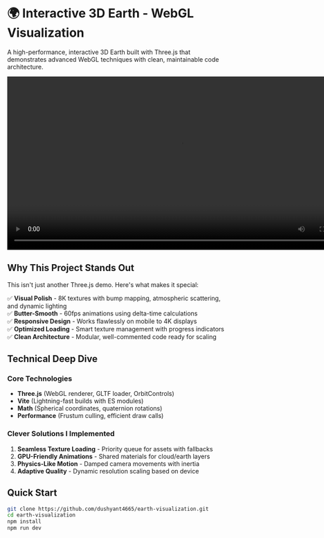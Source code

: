 # 🌍 Interactive 3D Earth - WebGL Visualization

A high-performance, interactive 3D Earth built with Three.js that demonstrates advanced WebGL techniques with clean, maintainable code architecture.

<div align="center">
  <video src="https://raw.githubusercontent.com/dushyant4665/earth-visualization/main/assets/preview.mp4" controls width="800"></video>
</div>

## Why This Project Stands Out

This isn't just another Three.js demo. Here's what makes it special:

✅ **Visual Polish** - 8K textures with bump mapping, atmospheric scattering, and dynamic lighting  
✅ **Butter-Smooth** - 60fps animations using delta-time calculations  
✅ **Responsive Design** - Works flawlessly on mobile to 4K displays  
✅ **Optimized Loading** - Smart texture management with progress indicators  
✅ **Clean Architecture** - Modular, well-commented code ready for scaling  

## Technical Deep Dive

### Core Technologies
- **Three.js** (WebGL renderer, GLTF loader, OrbitControls)  
- **Vite** (Lightning-fast builds with ES modules)  
- **Math** (Spherical coordinates, quaternion rotations)  
- **Performance** (Frustum culling, efficient draw calls)  

### Clever Solutions I Implemented
1. **Seamless Texture Loading** - Priority queue for assets with fallbacks  
2. **GPU-Friendly Animations** - Shared materials for cloud/earth layers  
3. **Physics-Like Motion** - Damped camera movements with inertia  
4. **Adaptive Quality** - Dynamic resolution scaling based on device  

## Quick Start
```bash
git clone https://github.com/dushyant4665/earth-visualization.git
cd earth-visualization
npm install
npm run dev
